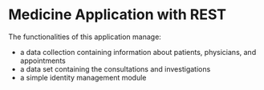 # Medicine Application with REST

The functionalities of this application manage:

- a data collection containing information about patients, physicians, and appointments
- a data set containing the consultations and investigations
- a simple identity management module

